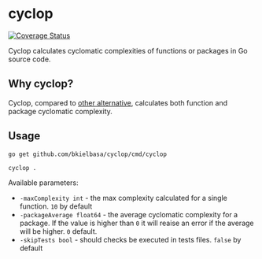 # cyclop

[![Coverage Status](https://coveralls.io/repos/github/bkielbasa/cyclop/badge.svg?branch=master)](https://coveralls.io/github/bkielbasa/cyclop?branch=master)

Cyclop calculates cyclomatic complexities of functions or packages in Go source code.

## Why cyclop?

Cyclop, compared to [other alternative](https://github.com/fzipp/gocyclo), calculates both function and package cyclomatic complexity.

## Usage

```
go get github.com/bkielbasa/cyclop/cmd/cyclop

cyclop .
```

Available parameters:
* `-maxComplexity int` - the max complexity calculated for a single function. `10` by default
* `-packageAverage float64` - the average cyclomatic complexity for a package. If the value is higher than `0` it will reaise an error if the average will be higher. `0` default. 
* `-skipTests bool` - should checks be executed in tests files. `false` by default
